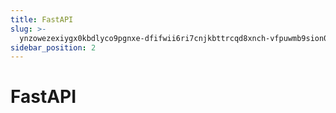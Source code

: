 ```yaml
---
title: FastAPI
slug: >-
  ynzowezexiygx0kbdlyco9pgnxe-dfifwii6ri7cnjkbttrcqd8xnch-vfpuwmb9sion01kbbmpcfwbvnfc-lq3zwnuaeigwvvkicclct2jqnzf-xlk9whtwkinxsgkqxanc8pi7nte-xlk9wh
sidebar_position: 2
---
```



# FastAPI

